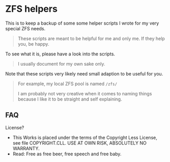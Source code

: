 # ZFS helpers

This is to keep a backup of some some helper scripts I wrote for my very special ZFS needs.

> These scripts are meant to be helpful for me and only me.  If they help you, be happy.

To see what it is, please have a look into the scripts.

> I usually document for my own sake only.

Note that these scripts very likely need small adaption to be useful for you.

> For example, my local ZFS pool is named `/zfs/`
>
> I am probably not very creative when it comes to naming things because I like it to be straight and self explaining.


## FAQ

License?

- This Works is placed under the terms of the Copyright Less License,  
  see file COPYRIGHT.CLL.  USE AT OWN RISK, ABSOLUTELY NO WARRANTY.
- Read: Free as free beer, free speech and free baby.

